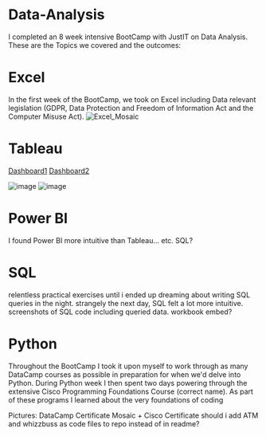 # Data-Analysis

I completed an 8 week intensive BootCamp with JustIT on Data Analysis. These are the Topics we covered and the outcomes:


# Excel
In the first week of the BootCamp, we took on Excel including Data relevant legislation (GDPR, Data Protection and Freedom of Information Act and the Computer Misuse Act).
![Excel_Mosaic](https://github.com/user-attachments/assets/33d13581-1358-4c29-bf0d-83f104e4c6a9)

# Tableau
[Dashboard1](https://public.tableau.com/views/Book1_17416920957080/Week2Day2?:language=en-GB&:sid=&:redirect=auth&assignmentId=e9a319ab-ec53-43cf-af93-fc868d89f86f&classId=1a5d146d-6555-40b8-a8c1-7c0390ea912c&submissionId=ed4726f4-3a85-107e-7f65-7e864d7c607b&publish=yes&:display_count=n&:origin=viz_share_link)
[Dashboard2](https://public.tableau.com/views/JustIt_Tableau_Week2_Day1/UK2011-2014EmploymentDashboard?:language=en-GB&:sid=&:redirect=auth&:display_count=n&:origin=viz_share_link)

![image](https://github.com/user-attachments/assets/2c4eb933-064b-4826-86f5-d9b8d4f0bce4)
![image](https://github.com/user-attachments/assets/36283144-ac69-4b9b-b81d-2325f5c7b4c8)


# Power BI
I found Power BI more intuitive than Tableau... etc. SQL?


# SQL
relentless practical exercises until i ended up dreaming about writing SQL queries in the night. strangely the next day, SQL felt a lot more intuitive.
screenshots of SQL code including queried data. workbook embed?

# Python
Throughout the BootCamp I took it upon myself to work through as many DataCamp courses as possible in preparation for when we'd delve into Python. During Python week I then spent two days powering through the extensive Cisco Programming Foundations Course (correct name). As part of these programs I learned about the very foundations of coding

Pictures:
DataCamp Certificate Mosaic + Cisco Certificate
should i add ATM and whizzbuss as code files to repo instead of in readme?




